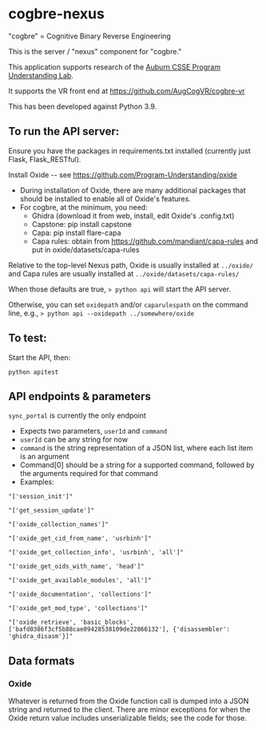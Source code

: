 # cogbre-nexus

"cogbre" = Cognitive Binary Reverse Engineering

This is the server / "nexus" component for "cogbre." 

This application supports research of the [Auburn CSSE Program Understanding Lab](https://program-understanding.github.io/).

It supports the VR front end at https://github.com/AugCogVR/cogbre-vr

This has been developed against Python 3.9.


## To run the API server:

Ensure you have the packages in requirements.txt installed (currently just Flask, Flask_RESTful).

Install Oxide -- see https://github.com/Program-Understanding/oxide 
- During installation of Oxide, there are many additional packages that 
should be installed to enable all of Oxide's features. 
- For cogbre, at the minimum, you need:
  - Ghidra (download it from web, install, edit Oxide's .config.txt)
  - Capstone: pip install capstone
  - Capa: pip install flare-capa
  - Capa rules: obtain from https://github.com/mandiant/capa-rules and put in oxide/datasets/capa-rules

Relative to the top-level Nexus path, Oxide is usually installed at `../oxide/` and Capa rules are usually installed at `../oxide/datasets/capa-rules/`

When those defaults are true, `> python api` will start the API server.

Otherwise, you can set `oxidepath` and/or `caparulespath` on the command line, e.g., 
`> python api --oxidepath ../somewhere/oxide`


## To test:

Start the API, then:

`python apitest`


## API endpoints & parameters

`sync_portal` is currently the only endpoint
- Expects two parameters, `userId` and `command`
- `userId` can be any string for now
- `command` is the string representation of a JSON list, where each list item is an argument 
- Command[0] should be a string for a supported command, followed by the arguments required for that command
- Examples: 
```
"['session_init']"

"['get_session_update']"

"['oxide_collection_names']"

"['oxide_get_cid_from_name', 'usrbinh']"

"['oxide_get_collection_info', 'usrbinh', 'all']"

"['oxide_get_oids_with_name', 'head']"

"['oxide_get_available_modules', 'all']"

"['oxide_documentation', 'collections']"

"['oxide_get_mod_type', 'collections']"

"['oxide_retrieve', 'basic_blocks', ['bafd0386f3cf5b88cae09428538109de22866132'], {'disassembler': 'ghidra_disasm'}]"
```

## Data formats

### Oxide

Whatever is returned from the Oxide function call is dumped into a JSON string and returned to the client. There are minor exceptions for when the Oxide return value includes unserializable fields; see the code for those.




